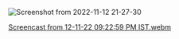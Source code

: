 ![Screenshot from 2022-11-12 21-27-30](https://user-images.githubusercontent.com/97423069/201482740-b921b9e9-68d0-487d-942b-505f4150fb7a.png)

[Screencast from 12-11-22 09:22:59 PM IST.webm](https://user-images.githubusercontent.com/97423069/201482595-3e824a66-d854-47a0-9afa-d1bbf2317e89.webm)
